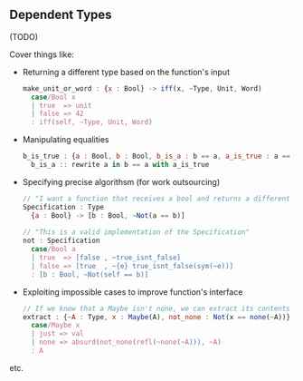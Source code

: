 ## Dependent Types

(TODO)

Cover things like:

- Returning a different type based on the function's input

    ```javascript
    make_unit_or_word : {x : Bool} -> iff(x, ~Type, Unit, Word)
      case/Bool x
      | true  => unit
      | false => 42
      : iff(self, ~Type, Unit, Word)
    ```

- Manipulating equalities

    ```javascript
    b_is_true : {a : Bool, b : Bool, b_is_a : b == a, a_is_true : a == true} -> b == true
      b_is_a :: rewrite a in b == a with a_is_true
    ```

- Specifying precise algorithsm (for work outsourcing)

    ```javascript
    // "I want a function that receives a bool and returns a different bool"
    Specification : Type
      {a : Bool} -> [b : Bool, ~Not(a == b)]
      
    // "This is a valid implementation of the Specification"
    not : Specification
      case/Bool a
      | true  => [false , ~true_isnt_false]
      | false => [true  , ~{e} true_isnt_false(sym(~e))]
      : [b : Bool, ~Not(self == b)]
    ```

- Exploiting impossible cases to improve function's interface

    ```javascript
    // If we know that a Maybe isn't none, we can extract its contents
    extract : {~A : Type, x : Maybe(A), not_none : Not(x == none(~A))} -> A
      case/Maybe x
      | just => val
      | none => absurd(not_none(refl(~none(~A))), ~A)
      : A
    ```

etc.
